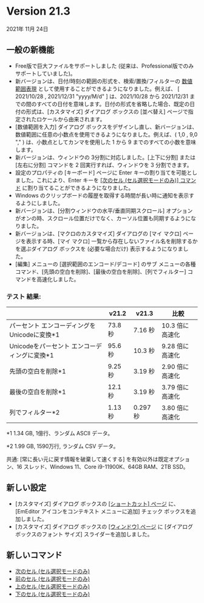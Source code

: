 # Version 21.3

2021年 11月 24日

## 一般の新機能

- Free版で巨大ファイルをサポートしました (従来は、Professional版でのみサポートしていました)。
- 新バージョンは、日付/時刻の範囲の形式を、検索/置換/フィルターの [数値範囲表現](../howto/search/number_range_syntax) として使用することができるようになりました。例えば、 \[ 2021/10/28 , 2021/12/31 "yyyy/M/d" \] は、2021/10/28 から 2021/12/31 までの間のすべての日付を意味します。日付の形式を省略した場合、既定の日付の形式は、\[カスタマイズ\] ダイアログ ボックスの \[並べ替え\] ページで指定されたロケールから由来されます。
- \[数値範囲を入力\] ダイアログ ボックスをデザインし直し、新バージョンは、数値範囲に任意の小数点を使用できるようになりました。例えば、( 1,0 , 9,0 "," ) は、小数点としてカンマを使用した 1 から 9 までのすべての小数を意味します。
- 新バージョンは、ウィンドウの 3分割に対応しました。\[上下に分割\] または \[左右に分割\] コマンドを 2 回実行すれば、ウィンドウを 3 分割できます。
- 設定のプロパティの \[キーボード\] ページに Enter キーの割り当てを可能としました。これにより、Enter キーを [\[次のセル (セル選択モードのみ)\] コマンド](../cmd/edit/csv_next_cell) に割り当てることができるようになりました。
- Windows のクリップボードの履歴を取得する時間が長い時に通知を表示するようにしました。
- 新バージョンは、\[分割ウィンドウの水平/垂直同期スクロール\] オプションがオンの時、スクロール位置だけでなく、カーソル位置も同期するようになりました。
- 新バージョンは、\[マクロのカスタマイズ\] ダイアログの \[マイ マクロ\] ページを表示する時、\[マイ マクロ\] 一覧から存在しないファイル名を削除するかを選ぶダイアログ ボックスを (必要な場合だけ) 表示するようになりました。
- \[編集\] メニューの \[選択範囲のエンコード/デコード\] のサブ メニューの各種コマンド、\[先頭の空白を削除\]、\[最後の空白を削除\]、\[列でフィルター\] コマンドを高速化しました。

### テスト 結果:

|  | v21.2 | v21.3 | 比較 |
| --- | --- | --- | --- |
| パーセント エンコーディングをUnicodeに変換\*1 | 73.8 秒 | 7.16 秒 | 10.3 倍に高速化 |
| Unicodeをパーセント エンコーディングに変換\*1 | 95.6 秒 | 10.3 秒 | 9.28 倍に高速化 |
| 先頭の空白を削除\*1 | 9.25 秒 | 3.19 秒 | 2.90 倍に高速化 |
| 最後の空白を削除\*1 | 12.1 秒 | 3.19 秒 | 3.79 倍に高速化 |
| 列でフィルター\*2 | 1.13 秒 | 0.297 秒 | 3.80 倍に高速化 |

\*1 1.34 GB, 1億行、ランダム ASCII データ。

\*2 1.99 GB, 1590万行, ランダム CSV データ。

共通: \[常に長い元に戻す情報を破棄して速くする\] を有効以外は既定オプション、16 スレッド、Windows 11、Core i9-11900K、64GB RAM、2TB SSD。

## 新しい設定

- \[カスタマイズ\] ダイアログ ボックスの [\[ショートカット\] ページ](../dlg/customize/shortcut/index) に、 \[EmEditor アイコンをコンテキスト メニューに追加\] チェック ボックスを追加しました。
- \[カスタマイズ\] ダイアログ ボックスの [\[ウィンドウ\] ページ](../dlg/customize/window/index) に \[ダイアログ ボックスのフォント サイズ\] スライダーを追加しました。

## 新しいコマンド

- [次のセル (セル選択モードのみ)](../cmd/edit/csv_next_cell)
- [前のセル (セル選択モードのみ)](../cmd/edit/csv_prev_cell)
- [上のセル (セル選択モードのみ)](../cmd/edit/csv_up)
- [下のセル (セル選択モードのみ)](../cmd/edit/csv_down)